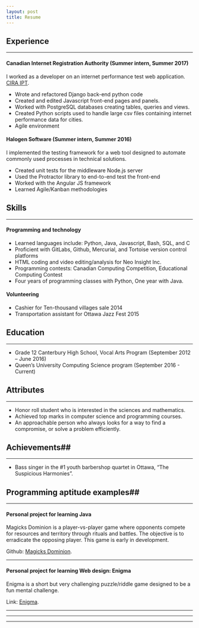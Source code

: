 ```yaml
---
layout: post
title: Resume
---
```


## Experience
----
#### Canadian Internet Registration Authority           (Summer intern, Summer 2017)
I worked as a developer on an internet performance test web application. [CIRA IPT](https://performance.cira.ca/).
- Wrote and refactored Django back-end python code
- Created and edited Javascript front-end pages and panels.
- Worked with PostgreSQL databases creating tables, queries and views.
- Created Python scripts used to handle large csv files containing internet performance data for cities. 
- Agile environment



#### Halogen Software           (Summer intern, Summer 2016)
I implemented the testing framework for a web tool designed to automate commonly used processes in technical solutions.
- Created unit tests for the middleware Node.js server
- Used the Protractor library to end-to-end test the front-end
- Worked with the Angular JS framework
- Learned Agile/Kanban methodologies


## Skills
----

#### Programming and technology

- Learned languages include: Python, Java, Javascript, Bash, SQL, and C
- Proficient with GitLabs, Github, Mercurial, and Tortoise version control platforms 
- HTML coding and video editing/analysis for Neo Insight Inc.
- Programming contests: Canadian Computing Competition, Educational Computing Contest
- Four years of programming classes with Python, One year with Java.

#### Volunteering	

- Cashier for Ten-thousand villages sale 2014
- Transportation assistant for Ottawa Jazz Fest 2015


## Education
----
- Grade 12 Canterbury High School, Vocal Arts Program	(September 2012 – June 2016)
- Queen’s University Computing Science program       (September 2016 - Current)


## Attributes
----

- Honor roll student who is interested in the sciences and mathematics.
- Achieved top marks in computer science and programming courses.
- An approachable person who always looks for a way to find a compromise, or solve a problem efficiently. 

## Achievements##

----

- Bass singer in the #1 youth barbershop quartet in Ottawa, “The Suspicious Harmonies”.


## Programming aptitude examples##

----

#### Personal project for learning Java
Magicks Dominion is a player-vs-player game where opponents compete for resources and territory through rituals and battles. The objective is to erradicate the opposing player. This game is early in development.

Github: [Magicks Dominion](http://github.com/elliothume/magicks-dominion).

---

#### Personal project for learning Web design: Enigma
Enigma is a short but very challenging puzzle/riddle game designed to be a fun mental challenge. 

Link: [Enigma](https://elliothume.github.io/Enigma/).

---

----
****
